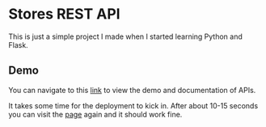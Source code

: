 # Stores REST API

This is just a simple project I made when I started learning Python and Flask.


## Demo

You can navigate to this [link](https://rest-api-learn-gztd.onrender.com/docs/swagger) to view the demo and documentation of APIs.

It takes some time for the deployment to kick in. After about 10-15 seconds you can visit the [page](https://rest-api-learn-gztd.onrender.com/docs/swagger) again and it should work fine.
